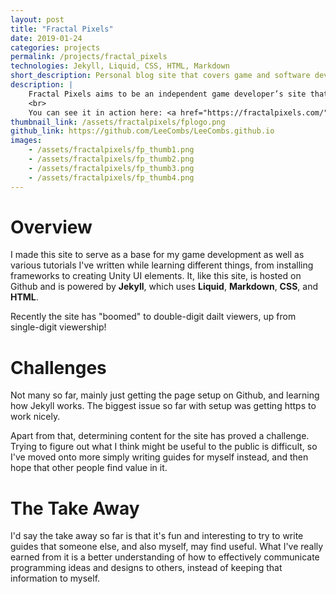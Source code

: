 ```yaml
---
layout: post
title: "Fractal Pixels"
date: 2019-01-24
categories: projects
permalink: /projects/fractal_pixels
technologies: Jekyll, Liquid, CSS, HTML, Markdown
short_description: Personal blog site that covers game and software development, but mostly game related
description: |
    Fractal Pixels aims to be an independent game developer’s site that will hopefully host my game(s) and development blog! While it’s a little barren now, expect content ranging from tutorials to my experiences of learning how to develop games.
    <br>
    You can see it in action here: <a href="https://fractalpixels.com/" onclick="ga('send','event','clicks','fractal-pixels')">Fractal Pixels Home Page</a>
thumbnail_link: /assets/fractalpixels/fplogo.png
github_link: https://github.com/LeeCombs/LeeCombs.github.io
images:
    - /assets/fractalpixels/fp_thumb1.png
    - /assets/fractalpixels/fp_thumb2.png
    - /assets/fractalpixels/fp_thumb3.png
    - /assets/fractalpixels/fp_thumb4.png
---
```


# Overview
I made this site to serve as a base for my game development as well as various tutorials I've written while learning different things, from installing frameworks to creating Unity UI elements. It, like this site, is hosted on Github and is powered by **Jekyll**, which uses **Liquid**, **Markdown**, **CSS**, and **HTML**.

Recently the site has "boomed" to double-digit dailt viewers, up from single-digit viewership! 

# Challenges

Not many so far, mainly just getting the page setup on Github, and learning how Jekyll works. The biggest issue so far with setup was getting https to work nicely.

Apart from that, determining content for the site has proved a challenge. Trying to figure out what I think might be useful to the public is difficult, so I've moved onto more simply writing guides for myself instead, and then hope that other people find value in it.

# The Take Away
I'd say the take away so far is that it's fun and interesting to try to write guides that someone else, and also myself, may find useful. What I've really earned from it is a better understanding of how to effectively communicate programming ideas and designs to others, instead of keeping that information to myself.

